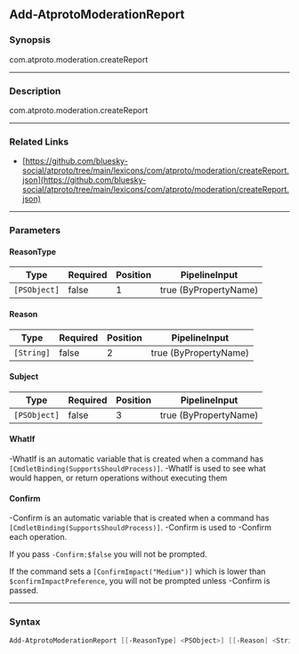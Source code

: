 Add-AtprotoModerationReport
---------------------------




### Synopsis
com.atproto.moderation.createReport



---


### Description

com.atproto.moderation.createReport



---


### Related Links
* [https://github.com/bluesky-social/atproto/tree/main/lexicons/com/atproto/moderation/createReport.json](https://github.com/bluesky-social/atproto/tree/main/lexicons/com/atproto/moderation/createReport.json)





---


### Parameters
#### **ReasonType**




|Type        |Required|Position|PipelineInput        |
|------------|--------|--------|---------------------|
|`[PSObject]`|false   |1       |true (ByPropertyName)|



#### **Reason**




|Type      |Required|Position|PipelineInput        |
|----------|--------|--------|---------------------|
|`[String]`|false   |2       |true (ByPropertyName)|



#### **Subject**




|Type        |Required|Position|PipelineInput        |
|------------|--------|--------|---------------------|
|`[PSObject]`|false   |3       |true (ByPropertyName)|



#### **WhatIf**
-WhatIf is an automatic variable that is created when a command has ```[CmdletBinding(SupportsShouldProcess)]```.
-WhatIf is used to see what would happen, or return operations without executing them
#### **Confirm**
-Confirm is an automatic variable that is created when a command has ```[CmdletBinding(SupportsShouldProcess)]```.
-Confirm is used to -Confirm each operation.

If you pass ```-Confirm:$false``` you will not be prompted.


If the command sets a ```[ConfirmImpact("Medium")]``` which is lower than ```$confirmImpactPreference```, you will not be prompted unless -Confirm is passed.



---


### Syntax
```PowerShell
Add-AtprotoModerationReport [[-ReasonType] <PSObject>] [[-Reason] <String>] [[-Subject] <PSObject>] [-WhatIf] [-Confirm] [<CommonParameters>]
```
